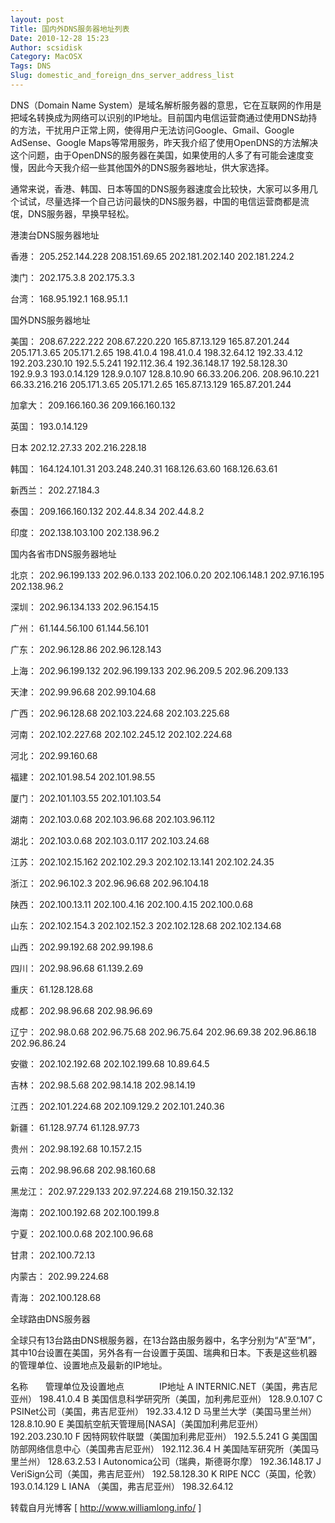 ```yaml
---
layout: post
Title: 国内外DNS服务器地址列表
Date: 2010-12-28 15:23
Author: scsidisk
Category: MacOSX
Tags: DNS
Slug: domestic_and_foreign_dns_server_address_list
---
```


DNS（Domain Name
System）是域名解析服务器的意思，它在互联网的作用是把域名转换成为网络可以识别的IP地址。目前国内电信运营商通过使用DNS劫持的方法，干扰用户正常上网，使得用户无法访问Google、Gmail、Google
AdSense、Google
Maps等常用服务，昨天我介绍了使用OpenDNS的方法解决这个问题，由于OpenDNS的服务器在美国，如果使用的人多了有可能会速度变慢，因此今天我介绍一些其他国外的DNS服务器地址，供大家选择。

通常来说，香港、韩国、日本等国的DNS服务器速度会比较快，大家可以多用几个试试，尽量选择一个自己访问最快的DNS服务器，中国的电信运营商都是流氓，DNS服务器，早换早轻松。

港澳台DNS服务器地址

香港：
205.252.144.228
208.151.69.65
202.181.202.140
202.181.224.2

澳门：
202.175.3.8
202.175.3.3

台湾：
168.95.192.1
168.95.1.1

国外DNS服务器地址

美国：
208.67.222.222
208.67.220.220
165.87.13.129
165.87.201.244
205.171.3.65
205.171.2.65
198.41.0.4
198.41.0.4
198.32.64.12
192.33.4.12
192.203.230.10
192.5.5.241
192.112.36.4
192.36.148.17
192.58.128.30
192.9.9.3
193.0.14.129
128.9.0.107
128.8.10.90
66.33.206.206.
208.96.10.221
66.33.216.216
205.171.3.65
205.171.2.65
165.87.13.129
165.87.201.244

加拿大：
209.166.160.36
209.166.160.132

英国：
193.0.14.129

日本
202.12.27.33
202.216.228.18

韩国：
164.124.101.31
203.248.240.31
168.126.63.60
168.126.63.61

新西兰：
202.27.184.3

泰国：
209.166.160.132
202.44.8.34
202.44.8.2

印度：
202.138.103.100
202.138.96.2

国内各省市DNS服务器地址

北京：
202.96.199.133
202.96.0.133
202.106.0.20
202.106.148.1
202.97.16.195
202.138.96.2

深圳：
202.96.134.133
202.96.154.15

广州：
61.144.56.100
61.144.56.101

广东：
202.96.128.86
202.96.128.143

上海：
202.96.199.132
202.96.199.133
202.96.209.5
202.96.209.133

天津：
202.99.96.68
202.99.104.68

广西：
202.96.128.68
202.103.224.68
202.103.225.68

河南：
202.102.227.68
202.102.245.12
202.102.224.68

河北：
202.99.160.68

福建：
202.101.98.54
202.101.98.55

厦门：
202.101.103.55
202.101.103.54

湖南：
202.103.0.68
202.103.96.68
202.103.96.112

湖北：
202.103.0.68
202.103.0.117
202.103.24.68

江苏：
202.102.15.162
202.102.29.3
202.102.13.141
202.102.24.35

浙江：
202.96.102.3
202.96.96.68
202.96.104.18

陕西：
202.100.13.11
202.100.4.16
202.100.4.15
202.100.0.68

山东：
202.102.154.3
202.102.152.3
202.102.128.68
202.102.134.68

山西：
202.99.192.68
202.99.198.6

四川：
202.98.96.68
61.139.2.69

重庆：
61.128.128.68

成都：
202.98.96.68
202.98.96.69

辽宁：
202.98.0.68
202.96.75.68
202.96.75.64
202.96.69.38
202.96.86.18
202.96.86.24

安徽：
202.102.192.68
202.102.199.68
10.89.64.5

吉林：
202.98.5.68
202.98.14.18
202.98.14.19

江西：
202.101.224.68
202.109.129.2
202.101.240.36

新疆：
61.128.97.74
61.128.97.73

贵州：
202.98.192.68
10.157.2.15

云南：
202.98.96.68
202.98.160.68

黑龙江：
202.97.229.133
202.97.224.68
219.150.32.132

海南：
202.100.192.68
202.100.199.8

宁夏：
202.100.0.68
202.100.96.68

甘肃：
202.100.72.13

内蒙古：
202.99.224.68

青海：
202.100.128.68

全球路由DNS服务器

全球只有13台路由DNS根服务器，在13台路由服务器中，名字分别为“A”至“M”，其中10台设置在美国，另外各有一台设置于英国、瑞典和日本。下表是这些机器的管理单位、设置地点及最新的IP地址。

名称　　管理单位及设置地点　　　　IP地址
A INTERNIC.NET（美国，弗吉尼亚州） 198.41.0.4
B 美国信息科学研究所（美国，加利弗尼亚州） 128.9.0.107
C PSINet公司（美国，弗吉尼亚州） 192.33.4.12
D 马里兰大学（美国马里兰州） 128.8.10.90
E 美国航空航天管理局[NASA]（美国加利弗尼亚州） 192.203.230.10
F 因特网软件联盟（美国加利弗尼亚州） 192.5.5.241
G 美国国防部网络信息中心（美国弗吉尼亚州） 192.112.36.4
H 美国陆军研究所（美国马里兰州） 128.63.2.53
I Autonomica公司（瑞典，斯德哥尔摩） 192.36.148.17
J VeriSign公司（美国，弗吉尼亚州） 192.58.128.30
K RIPE NCC（英国，伦敦） 193.0.14.129
L IANA （美国，弗吉尼亚州） 198.32.64.12

转载自月光博客 [ http://www.williamlong.info/ ]
